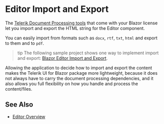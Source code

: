 
# Editor Import and Export

The [Telerik Document Processing tools](slug:dpl-in-blazor) that come with your Blazor license let you import and export the HTML string for the Editor component.

You can easily import from formats such as `docx`, `rtf`, `txt`, `html` and export to them and to `pdf`.

>tip The following sample project shows one way to implement import and export: [Blazor Editor Import and Export](https://github.com/telerik/blazor-ui/tree/master/editor/ImportExport).

Allowing the application to decide how to import and export the content makes the Telerik UI for Blazor package more lightweight, because it does not always have to carry the document processing dependencies, and it also allows you full flexibility on how you handle and process the content/files.

## See Also

* [Editor Overview](slug:editor-overview)
